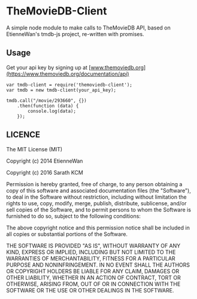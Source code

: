 TheMovieDB-Client
=======

A simple node module to make calls to TheMovieDB API, based on EtienneWan's tmdb-js project, re-written with promises. 

Usage
-----------

Get your api key by signing up at [www.themoviedb.org](https://www.themoviedb.org/documentation/api)

```
var tmdb-client = require('themoviedb-client');
var tmdb = new tmdb-client(your_api_key);

tmdb.call("/movie/293660", {})
    .then(function (data) {
        console.log(data);
    });

```

LICENCE
-----------
The MIT License (MIT)

Copyright (c) 2014 EtienneWan

Copyright (c) 2016 Sarath KCM

Permission is hereby granted, free of charge, to any person obtaining a copy
of this software and associated documentation files (the "Software"), to deal
in the Software without restriction, including without limitation the rights
to use, copy, modify, merge, publish, distribute, sublicense, and/or sell
copies of the Software, and to permit persons to whom the Software is
furnished to do so, subject to the following conditions:

The above copyright notice and this permission notice shall be included in all
copies or substantial portions of the Software.

THE SOFTWARE IS PROVIDED "AS IS", WITHOUT WARRANTY OF ANY KIND, EXPRESS OR
IMPLIED, INCLUDING BUT NOT LIMITED TO THE WARRANTIES OF MERCHANTABILITY,
FITNESS FOR A PARTICULAR PURPOSE AND NONINFRINGEMENT. IN NO EVENT SHALL THE
AUTHORS OR COPYRIGHT HOLDERS BE LIABLE FOR ANY CLAIM, DAMAGES OR OTHER
LIABILITY, WHETHER IN AN ACTION OF CONTRACT, TORT OR OTHERWISE, ARISING FROM,
OUT OF OR IN CONNECTION WITH THE SOFTWARE OR THE USE OR OTHER DEALINGS IN THE
SOFTWARE.
